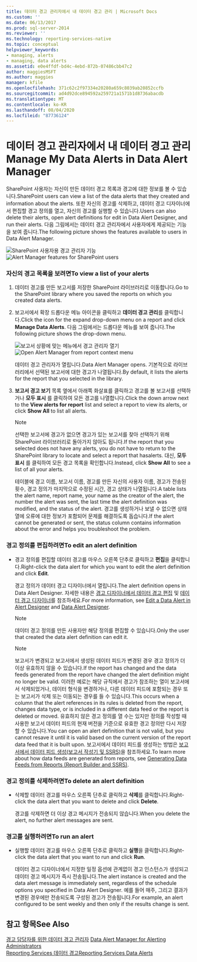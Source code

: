 ```yaml
---
title: 데이터 경고 관리자에서 내 데이터 경고 관리 | Microsoft Docs
ms.custom: ''
ms.date: 06/13/2017
ms.prod: sql-server-2014
ms.reviewer: ''
ms.technology: reporting-services-native
ms.topic: conceptual
helpviewer_keywords:
- managing, alerts
- managing, data alerts
ms.assetid: e0e4ffdf-bd4c-4ebd-872b-07486cbb47c2
author: maggiesMSFT
ms.author: maggies
manager: kfile
ms.openlocfilehash: 371c62c2f97334e20280a659c8039ab20852ccfb
ms.sourcegitcommit: ad4d92dce894592a259721a1571b1d8736abacdb
ms.translationtype: MT
ms.contentlocale: ko-KR
ms.lasthandoff: 08/04/2020
ms.locfileid: "87736124"
---
```

# <a name="manage-my-data-alerts-in-data-alert-manager"></a><span data-ttu-id="e4194-102">데이터 경고 관리자에서 내 데이터 경고 관리</span><span class="sxs-lookup"><span data-stu-id="e4194-102">Manage My Data Alerts in Data Alert Manager</span></span>
  <span data-ttu-id="e4194-103">SharePoint 사용자는 자신이 만든 데이터 경고 목록과 경고에 대한 정보를 볼 수 있습니다.</span><span class="sxs-lookup"><span data-stu-id="e4194-103">SharePoint users can view a list of the data alerts that they created and information about the alerts.</span></span> <span data-ttu-id="e4194-104">또한 자신의 경고를 삭제하고, 데이터 경고 디자이너에서 편집할 경고 정의를 열고, 자신의 경고를 실행할 수 있습니다.</span><span class="sxs-lookup"><span data-stu-id="e4194-104">Users can also delete their alerts, open alert definitions for edit in Data Alert Designer, and run their alerts.</span></span> <span data-ttu-id="e4194-105">다음 그림에서는 데이터 경고 관리자에서 사용자에게 제공되는 기능을 보여 줍니다.</span><span class="sxs-lookup"><span data-stu-id="e4194-105">The following picture shows the features available to users in Data Alert Manager.</span></span>  
  
 <span data-ttu-id="e4194-106">![SharePoint 사용자용 경고 관리자 기능](media/rs-alertmanageriw.gif "SharePoint 사용자용 경고 관리자 기능")</span><span class="sxs-lookup"><span data-stu-id="e4194-106">![Alert Manager features for SharePoint users](media/rs-alertmanageriw.gif "Alert Manager features for SharePoint users")</span></span>  
  
### <a name="to-view-a-list-of-your-alerts"></a><span data-ttu-id="e4194-107">자신의 경고 목록을 보려면</span><span class="sxs-lookup"><span data-stu-id="e4194-107">To view a list of your alerts</span></span>  
  
1.  <span data-ttu-id="e4194-108">데이터 경고를 만든 보고서를 저장한 SharePoint 라이브러리로 이동합니다.</span><span class="sxs-lookup"><span data-stu-id="e4194-108">Go to the SharePoint library where you saved the reports on which you created data alerts.</span></span>  
  
2.  <span data-ttu-id="e4194-109">보고서에서 확장 드롭다운 메뉴 아이콘을 클릭하고 **데이터 경고 관리**를 클릭합니다.</span><span class="sxs-lookup"><span data-stu-id="e4194-109">Click the icon for the expand drop-down menu on a report and click **Manage Data Alerts**.</span></span> <span data-ttu-id="e4194-110">다음 그림에서는 드롭다운 메뉴를 보여 줍니다.</span><span class="sxs-lookup"><span data-stu-id="e4194-110">The following picture shows the drop-down menu.</span></span>  
  
     <span data-ttu-id="e4194-111">![보고서 상황에 맞는 메뉴에서 경고 관리자 열기](media/rs-openalertmanager.gif "보고서 상황에 맞는 메뉴에서 경고 관리자 열기")</span><span class="sxs-lookup"><span data-stu-id="e4194-111">![Open Alert Manager from report context menu](media/rs-openalertmanager.gif "Open Alert Manager from report context menu")</span></span>  
  
     <span data-ttu-id="e4194-112">데이터 경고 관리자가 열립니다.</span><span class="sxs-lookup"><span data-stu-id="e4194-112">Data Alert Manager opens.</span></span> <span data-ttu-id="e4194-113">기본적으로 라이브러리에서 선택된 보고서에 대한 경고가 나열됩니다.</span><span class="sxs-lookup"><span data-stu-id="e4194-113">By default, it lists the alerts for the report that you selected in the library.</span></span>  
  
3.  <span data-ttu-id="e4194-114">**보고서 경고 보기** 목록 옆에서 아래쪽 화살표를 클릭하고 경고를 볼 보고서를 선택하거나 **모두 표시** 를 클릭하여 모든 경고를 나열합니다.</span><span class="sxs-lookup"><span data-stu-id="e4194-114">Click the down arrow next to the **View alerts for report** list and select a report to view its alerts, or click **Show All** to list all alerts.</span></span>  
  
    > [!NOTE]  
    >  <span data-ttu-id="e4194-115">선택한 보고서에 경고가 없으면 경고가 있는 보고서를 찾아 선택하기 위해 SharePoint 라이브러리로 돌아가지 않아도 됩니다.</span><span class="sxs-lookup"><span data-stu-id="e4194-115">If the report that you selected does not have any alerts, you do not have to return to the SharePoint library to locate and select a report that hasalerts.</span></span> <span data-ttu-id="e4194-116">대신, **모두 표시** 를 클릭하여 모든 경고 목록을 확인합니다.</span><span class="sxs-lookup"><span data-stu-id="e4194-116">Instead, click **Show All** to see a list of all your alerts.</span></span>  
  
     <span data-ttu-id="e4194-117">테이블에 경고 이름, 보고서 이름, 경고를 만든 자신의 사용자 이름, 경고가 전송된 횟수, 경고 정의가 마지막으로 수정된 시간, 경고 상태가 나열됩니다.</span><span class="sxs-lookup"><span data-stu-id="e4194-117">A table lists the alert name, report name, your name as the creator of the alert, the number the alert was sent, the last time the alert definition was modified, and the status of the alert.</span></span> <span data-ttu-id="e4194-118">경고를 생성하거나 보낼 수 없으면 상태 열에 오류에 대한 정보가 포함되어 문제를 해결하도록 돕습니다.</span><span class="sxs-lookup"><span data-stu-id="e4194-118">If the alert cannot be generated or sent, the status column contains information about the error and helps you troubleshoot the problem.</span></span>  
  
### <a name="to-edit-an-alert-definition"></a><span data-ttu-id="e4194-119">경고 정의를 편집하려면</span><span class="sxs-lookup"><span data-stu-id="e4194-119">To edit an alert definition</span></span>  
  
-   <span data-ttu-id="e4194-120">경고 정의를 편집할 데이터 경고를 마우스 오른쪽 단추로 클릭하고 **편집**을 클릭합니다.</span><span class="sxs-lookup"><span data-stu-id="e4194-120">Right-click the data alert for which you want to edit the alert definition and click **Edit**.</span></span>  
  
     <span data-ttu-id="e4194-121">경고 정의가 데이터 경고 디자이너에서 열립니다.</span><span class="sxs-lookup"><span data-stu-id="e4194-121">The alert definition opens in Data Alert Designer.</span></span> <span data-ttu-id="e4194-122">자세한 내용은 [경고 디자이너에서 데이터 경고 편집](edit-a-data-alert-in-alert-designer.md) 및 [데이터 경고 디자이너](../../2014/reporting-services/data-alert-designer.md)를 참조하세요.</span><span class="sxs-lookup"><span data-stu-id="e4194-122">For more information, see [Edit a Data Alert in Alert Designer](edit-a-data-alert-in-alert-designer.md) and [Data Alert Designer](../../2014/reporting-services/data-alert-designer.md).</span></span>  
  
    > [!NOTE]  
    >  <span data-ttu-id="e4194-123">데이터 경고 정의를 만든 사용자만 해당 정의를 편집할 수 있습니다.</span><span class="sxs-lookup"><span data-stu-id="e4194-123">Only the user that created the data alert definition can edit it.</span></span>  
  
    > [!NOTE]  
    >  <span data-ttu-id="e4194-124">보고서가 변경되고 보고서에서 생성된 데이터 피드가 변경된 경우 경고 정의가 더 이상 유효하지 않을 수 있습니다.</span><span class="sxs-lookup"><span data-stu-id="e4194-124">If the report has changed and the data feeds generated from the report have changed the alert definition might no longer be valid.</span></span> <span data-ttu-id="e4194-125">이러한 예로는 해당 규칙에서 경고가 참조하는 열이 보고서에서 삭제되었거나, 데이터 형식을 변경하거나, 다른 데이터 피드에 포함되는 경우 또는 보고서가 삭제 또는 이동되는 경우를 들 수 있습니다.</span><span class="sxs-lookup"><span data-stu-id="e4194-125">This occurs when a column that the alert references in its rules is deleted from the report, changes data type, or is included in a different data feed or the report is deleted or moved.</span></span> <span data-ttu-id="e4194-126">유효하지 않은 경고 정의를 열 수는 있지만 정의를 작성할 때 사용한 보고서 데이터 피드의 현재 버전을 기준으로 유효한 경고 정의만 다시 저장할 수 있습니다.</span><span class="sxs-lookup"><span data-stu-id="e4194-126">You can open an alert definition that is not valid, but you cannot resave it until it is valid based on the current version of the report data feed that it is built upon.</span></span> <span data-ttu-id="e4194-127">보고서에서 데이터 피드를 생성하는 방법은 [보고서에서 데이터 피드 생성&#40;보고서 작성기 및 SSRS&#41;](report-builder/generating-data-feeds-from-reports-report-builder-and-ssrs.md)을 참조하세요.</span><span class="sxs-lookup"><span data-stu-id="e4194-127">To learn more about how data feeds are generated from reports, see [Generating Data Feeds from Reports &#40;Report Builder and SSRS&#41;](report-builder/generating-data-feeds-from-reports-report-builder-and-ssrs.md).</span></span>  
  
### <a name="to-delete-an-alert-definition"></a><span data-ttu-id="e4194-128">경고 정의를 삭제하려면</span><span class="sxs-lookup"><span data-stu-id="e4194-128">To delete an alert definition</span></span>  
  
-   <span data-ttu-id="e4194-129">삭제할 데이터 경고를 마우스 오른쪽 단추로 클릭하고 **삭제**를 클릭합니다.</span><span class="sxs-lookup"><span data-stu-id="e4194-129">Right-click the data alert that you want to delete and click **Delete**.</span></span>  
  
     <span data-ttu-id="e4194-130">경고를 삭제하면 더 이상 경고 메시지가 전송되지 않습니다.</span><span class="sxs-lookup"><span data-stu-id="e4194-130">When you delete the alert, no further alert messages are sent.</span></span>  
  
### <a name="to-run-an-alert"></a><span data-ttu-id="e4194-131">경고를 실행하려면</span><span class="sxs-lookup"><span data-stu-id="e4194-131">To run an alert</span></span>  
  
-   <span data-ttu-id="e4194-132">실행할 데이터 경고를 마우스 오른쪽 단추로 클릭하고 **실행**을 클릭합니다.</span><span class="sxs-lookup"><span data-stu-id="e4194-132">Right-click the data alert that you want to run and click **Run**.</span></span>  
  
     <span data-ttu-id="e4194-133">데이터 경고 디자이너에서 지정한 일정 옵션에 관계없이 경고 인스턴스가 생성되고 데이터 경고 메시지가 즉시 전송됩니다.</span><span class="sxs-lookup"><span data-stu-id="e4194-133">The alert instance is created and the data alert message is immediately sent, regardless of the schedule options you specified in Data Alert Designer.</span></span> <span data-ttu-id="e4194-134">예를 들어 매주, 그리고 결과가 변경된 경우에만 전송되도록 구성된 경고가 전송됩니다.</span><span class="sxs-lookup"><span data-stu-id="e4194-134">For example, an alert configured to be sent weekly and then only if the results change is sent.</span></span>  
  
## <a name="see-also"></a><span data-ttu-id="e4194-135">참고 항목</span><span class="sxs-lookup"><span data-stu-id="e4194-135">See Also</span></span>  
 <span data-ttu-id="e4194-136">[경고 담당자를 위한 데이터 경고 관리자](../../2014/reporting-services/data-alert-manager-for-alerting-administrators.md) </span><span class="sxs-lookup"><span data-stu-id="e4194-136">[Data Alert Manager for Alerting Administrators](../../2014/reporting-services/data-alert-manager-for-alerting-administrators.md) </span></span>  
 [<span data-ttu-id="e4194-137">Reporting Services 데이터 경고</span><span class="sxs-lookup"><span data-stu-id="e4194-137">Reporting Services Data Alerts</span></span>](../ssms/agent/alerts.md)  
  
  
